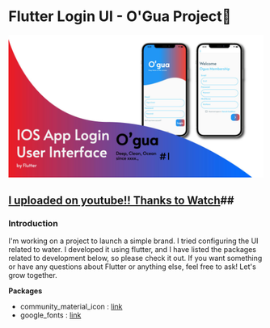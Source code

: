 # Flutter Login UI - O'Gua Project🌊

![Introduction](/Introduce.jpg)

## [I uploaded on youtube!! Thanks to Watch](https://www.youtube.com/watch?v=AkIeMQljAX0&t=7s&ab_channel=Lomio)##

### Introduction
I'm working on a project to launch a simple brand. I tried configuring the UI related to water. I developed it using flutter, and I have listed the packages related to development below, so please check it out. If you want something or have any questions about Flutter or anything else, feel free to ask! Let's grow together.

**Packages**
- community_material_icon : [link](https://pub.dev/packages/community_material_icon)
- google_fonts : [link](https://pub.dev/packages/google_fonts)
